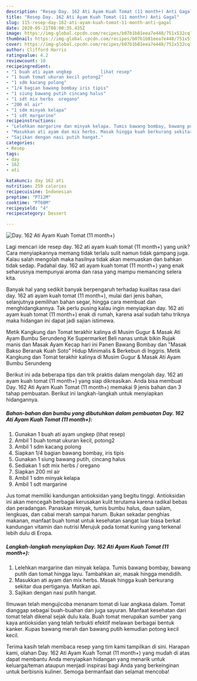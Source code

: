 ```yaml
---
description: "Resep Day. 162 Ati Ayam Kuah Tomat (11 month+) Anti Gagal"
title: "Resep Day. 162 Ati Ayam Kuah Tomat (11 month+) Anti Gagal"
slug: 115-resep-day-162-ati-ayam-kuah-tomat-11-month-anti-gagal
date: 2020-05-21T08:00:35.435Z
image: https://img-global.cpcdn.com/recipes/b07b1b81eea7e448/751x532cq70/day-162-ati-ayam-kuah-tomat-11-month-foto-resep-utama.jpg
thumbnail: https://img-global.cpcdn.com/recipes/b07b1b81eea7e448/751x532cq70/day-162-ati-ayam-kuah-tomat-11-month-foto-resep-utama.jpg
cover: https://img-global.cpcdn.com/recipes/b07b1b81eea7e448/751x532cq70/day-162-ati-ayam-kuah-tomat-11-month-foto-resep-utama.jpg
author: Clifford Harris
ratingvalue: 4.2
reviewcount: 10
recipeingredient:
- "1 buah ati ayam ungkep           lihat resep"
- "1 buah tomat ukuran kecil potong2"
- "1 sdm kacang polong"
- "1/4 bagian bawang bombay iris tipis"
- "1 siung bawang putih cincang halus"
- "1 sdt mix herbs  oregano"
- "200 ml air"
- "1 sdm minyak kelapa"
- "1 sdt margarine"
recipeinstructions:
- "Lelehkan margarine dan minyak kelapa. Tumis bawang bombay, bawang putih dan tomat hingga layu. Tambahkan air, masak hingga mendidih."
- "Masukkan ati ayam dan mix herbs. Masak hingga kuah berkurang sekitar dua pertiganya. Matikan api."
- "Sajikan dengan nasi putih hangat."
categories:
- Resep
tags:
- day
- 162
- ati

katakunci: day 162 ati 
nutrition: 259 calories
recipecuisine: Indonesian
preptime: "PT12M"
cooktime: "PT60M"
recipeyield: "4"
recipecategory: Dessert

---
```



![Day. 162 Ati Ayam Kuah Tomat (11 month+)](https://img-global.cpcdn.com/recipes/b07b1b81eea7e448/751x532cq70/day-162-ati-ayam-kuah-tomat-11-month-foto-resep-utama.jpg)

Lagi mencari ide resep day. 162 ati ayam kuah tomat (11 month+) yang unik? Cara menyiapkannya memang tidak terlalu sulit namun tidak gampang juga. Kalau salah mengolah maka hasilnya tidak akan memuaskan dan bahkan tidak sedap. Padahal day. 162 ati ayam kuah tomat (11 month+) yang enak seharusnya mempunyai aroma dan rasa yang mampu memancing selera kita.

Banyak hal yang sedikit banyak berpengaruh terhadap kualitas rasa dari day. 162 ati ayam kuah tomat (11 month+), mulai dari jenis bahan, selanjutnya pemilihan bahan segar, hingga cara membuat dan menghidangkannya. Tak perlu pusing kalau ingin menyiapkan day. 162 ati ayam kuah tomat (11 month+) enak di rumah, karena asal sudah tahu triknya maka hidangan ini dapat jadi sajian istimewa.

Metik Kangkung dan Tomat terakhir kalinya di Musim Gugur &amp; Masak Ati Ayam Bumbu Serundeng Ke Supermarket Beli nanas untuk bikin Rujak manis dan Masak Ayam Kecap hari ini Panen Bawang Bombay dan &#34;Masak Bakso Beranak Kuah Soto&#34; Hidup Minimalis &amp; Berkebun di Inggris. Metik Kangkung dan Tomat terakhir kalinya di Musim Gugur &amp; Masak Ati Ayam Bumbu Serundeng


Berikut ini ada beberapa tips dan trik praktis dalam mengolah day. 162 ati ayam kuah tomat (11 month+) yang siap dikreasikan. Anda bisa membuat Day. 162 Ati Ayam Kuah Tomat (11 month+) memakai 9 jenis bahan dan 3 tahap pembuatan. Berikut ini langkah-langkah untuk menyiapkan hidangannya.

<!--inarticleads1-->

##### Bahan-bahan dan bumbu yang dibutuhkan dalam pembuatan Day. 162 Ati Ayam Kuah Tomat (11 month+):

1. Gunakan 1 buah ati ayam ungkep           (lihat resep)
1. Ambil 1 buah tomat ukuran kecil, potong2
1. Ambil 1 sdm kacang polong
1. Siapkan 1/4 bagian bawang bombay, iris tipis
1. Gunakan 1 siung bawang putih, cincang halus
1. Sediakan 1 sdt mix herbs / oregano
1. Siapkan 200 ml air
1. Ambil 1 sdm minyak kelapa
1. Ambil 1 sdt margarine


Jus tomat memiliki kandungan antioksidan yang begitu tinggi. Antioksidan ini akan mencegah berbagai kerusakan kulit terutama karena radikal bebas dan peradangan. Panaskan minyak, tumis bumbu halus, daun salam, lengkuas, dan cabai merah sampai harum. Bukan sekadar penghias makanan, manfaat buah tomat untuk kesehatan sangat luar biasa berkat kandungan vitamin dan nutrisi Merujuk pada tomat kuning yang terkenal lebih dulu di Eropa. 

<!--inarticleads2-->

##### Langkah-langkah menyiapkan Day. 162 Ati Ayam Kuah Tomat (11 month+):

1. Lelehkan margarine dan minyak kelapa. Tumis bawang bombay, bawang putih dan tomat hingga layu. Tambahkan air, masak hingga mendidih.
1. Masukkan ati ayam dan mix herbs. Masak hingga kuah berkurang sekitar dua pertiganya. Matikan api.
1. Sajikan dengan nasi putih hangat.


Ilmuwan telah mengujicoba menanam tomat di luar angkasa dalam. Tomat dianggap sebagai buah-buahan dan juga sayuran. Manfaat kesehatan dari tomat telah dikenal sejak dulu kala. Buah tomat merupakan sumber yang kaya antioksidan yang telah terbukti efektif melawan berbagai bentuk kanker. Kupas bawang merah dan bawang putih kemudian potong kecil kecil. 

Terima kasih telah membaca resep yang tim kami tampilkan di sini. Harapan kami, olahan Day. 162 Ati Ayam Kuah Tomat (11 month+) yang mudah di atas dapat membantu Anda menyiapkan hidangan yang menarik untuk keluarga/teman ataupun menjadi inspirasi bagi Anda yang berkeinginan untuk berbisnis kuliner. Semoga bermanfaat dan selamat mencoba!
